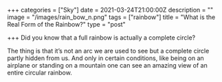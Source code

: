 +++
categories = ["Sky"]
date = 2021-03-24T21:00:00Z
description = ""
image = "/images/rain_bow_n.png"
tags = ["rainbow"]
title = "What is the Real Form of the Rainbow?"
type = "post"

+++
Did you know that a full rainbow is actually a complete circle?

The thing is that it’s not an arc we are used to see but a complete circle partly hidden from us. And only in certain conditions, like being on an airplane or standing on a mountain one can see an amazing view of an entire circular rainbow.